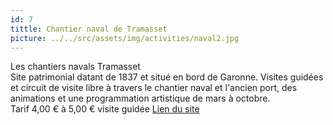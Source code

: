 ```yaml
---
id: 7
tittle: Chantier naval de Tramasset
picture: ../../src/assets/img/activities/naval2.jpg
---
```

Les chantiers navals Tramasset  
Site patrimonial datant de 1837 et situé en bord de Garonne. Visites guidées et circuit de visite libre à travers le chantier naval et l'ancien port, des animations et une programmation artistique de mars à octobre.   
Tarif 4,00 € à 5,00 € visite guidée
[Lien du site](http://www.chantierstramasset)

